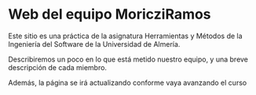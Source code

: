 # **Web del equipo MoricziRamos**

Este sitio es una práctica de la asignatura Herramientas y Métodos de la Ingeniería del Software de la Universidad de Almería.

Describiremos un poco en lo que está metido nuestro equipo, y una breve descripción de cada miembro.

Además, la página se irá actualizando conforme vaya avanzando el curso